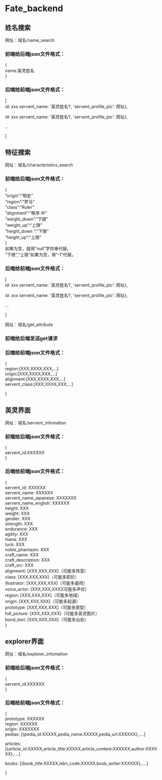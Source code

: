 # Fate_backend
## 姓名搜索
网址：域名/name_search  
### 前端给后端json文件格式：  
{  
name:英灵姓名  
}  
### 后端给前端json文件格式：  
[  
id: xxx servent_name: '英灵姓名1', 'servent_profile_pic': 网址},  
  
id: xxx servent_name: '英灵姓名1', 'servent_profile_pic': 网址},   
  
...  
  
]  
  
## 特征搜索
网址：域名/characteristics_search  
### 前端给后端json文件格式：  
{  
“origin”:“明史”  
“region”:“罗马”  
“class”:“Ruler”  
“alignment”:“秩序.中”  
“weight_down”:“下限”  
“weight_up”:“上限”  
“height_down ”:“下限”  
“height_up”:“上限”  
}  
如果为空，就用”null”字符串代替。  
“下限”,“上限”如果为空，用”-1”代替。  
  
### 后端给前端json文件格式：  
[  
id: xxx servent_name: '英灵姓名1', 'servent_profile_pic': 网址},  
  
id: xxx servent_name: '英灵姓名1', 'servent_profile_pic': 网址},   
  
...  
  
]  

  
  
网址：域名/get_attribute  
### 前端给后端发送get请求  
  
### 后端给前端json文件格式：  
{  
region:[XXX,XXXX,XXX,...]  
origin:[XXX,XXXX,XXX,...]  
alignment:[XXX,XXXX,XXX,...]  
servent_class:[XXX,XXXX,XXX,...]  

}  

## 英灵界面
网址：域名/servent_infomation  
### 前端给后端json文件格式：  
{  
servent_id:XXXXXX  
}  
  
### 后端给前端json文件格式：  
{  
servent_id: XXXXXX  
servent_name: XXXXXX  
servent_name_japanese: XXXXXXX  
servent_name_english: XXXXXX  
height: XXX  
weight: XXX  
gender: XXX  
strength: XXX  
endurance: XXX  
agility: XXX  
mana: XXX  
luck: XXX  
noble_phantasm: XXX  
craft_name: XXX  
craft_description: XXX  
craft_src: XXX  
alignment: [XXX,XXX,XXX]（可能多阵营）  
class: [XXX,XXX,XXX]（可能多职阶）  
illustrator: [XXX,XXX,XXX]（可能多画师）  
voice_actor: [XXX,XXX,XXX](可能多声优）  
region: [XXX,XXX,XXX]（可能多地域）  
origin: [XXX,XXX,XXX]（可能多起源）  
prototype: [XXX,XXX,XXX]（可能多原型）  
full_picture: [XXX,XXX,XXX]（可能多英灵图片）  
bond_text: [XXX,XXX,XXX]（可能多出处）  
}  

## explorer界面
网址：域名/explorer_infomation  
### 前端给后端json文件格式：  
{  
servent_id:XXXXXX  
}  
  
### 后端给前端json文件格式：  
{  
prototype: XXXXXX  
region: XXXXXX  
origin: XXXXXXX  
pedias: [{pedia_id:XXXXX,pedia_name:XXXXX,pedia_url:XXXXXX},....]  

articles: [{article_id:XXXXX,article_title:XXXXX,article_content:XXXXXX,author:XXXXXX},....]  

books: [{book_title:XXXXX,isbn_code:XXXXX,book_writer:XXXXXX},....]  

}  
